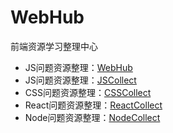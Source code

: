 # WebHub
前端资源学习整理中心

- JS问题资源整理：[WebHub](https://github.com/ckinmind/WebHub)
- JS问题资源整理：[JSCollect](https://github.com/ckinmind/JSCollect)
- CSS问题资源整理：[CSSCollect](https://github.com/ckinmind/CSSCollect)
- React问题资源整理：[ReactCollect](https://github.com/ckinmind/ReactCollect)
- Node问题资源整理：[NodeCollect](https://github.com/ckinmind/NodeCollect)

